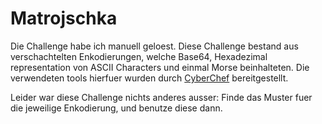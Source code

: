 # Matrojschka

Die Challenge habe ich manuell geloest.
Diese Challenge bestand aus verschachtelten Enkodierungen, welche Base64, Hexadezimal representation von ASCII Characters und einmal Morse beinhalteten.
Die verwendeten tools hierfuer wurden durch [CyberChef](https://gchq.github.io/CyberChef/) bereitgestellt.

Leider war diese Challenge nichts anderes ausser: Finde das Muster fuer die jeweilige Enkodierung, und benutze diese dann.